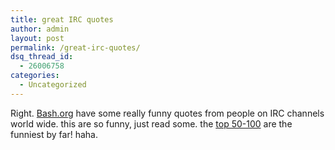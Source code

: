 ```yaml
---
title: great IRC quotes
author: admin
layout: post
permalink: /great-irc-quotes/
dsq_thread_id:
  - 26006758
categories:
  - Uncategorized
---
```

Right. [Bash.org][1] have some really funny quotes from people on IRC channels world wide. this are so funny, just read some. the [top 50-100][2] are the funniest by far! haha.

 [1]: http://www.bash.org
 [2]: http://www.bash.org/?top